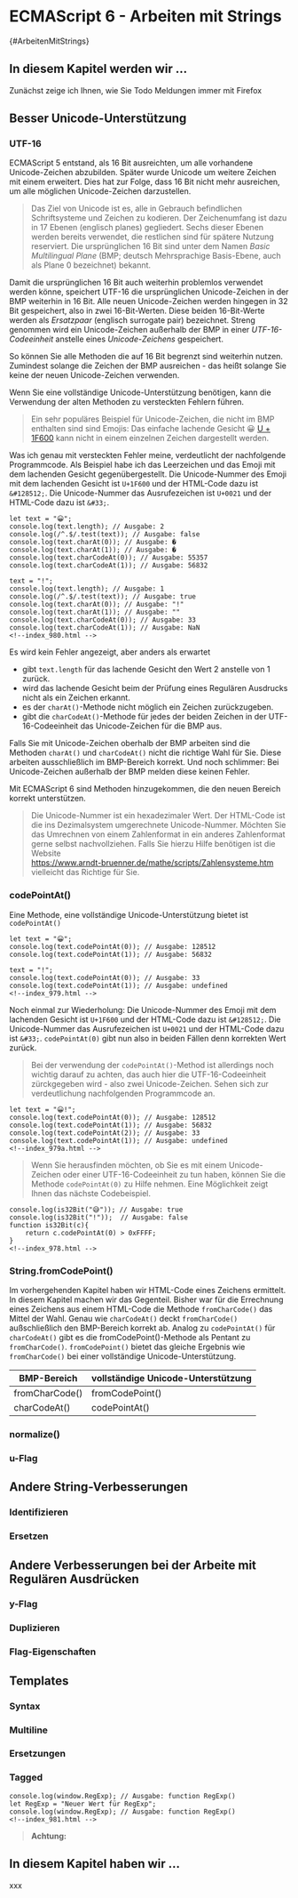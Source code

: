 # ECMAScript 6 - Arbeiten mit Strings
[](#){#ArbeitenMitStrings}


## In diesem Kapitel werden wir …
Zunächst zeige ich Ihnen, wie Sie 
Todo Meldungen immer mit Firefox




## Besser Unicode-Unterstützung

### UTF-16

ECMAScript 5 entstand, als 16 Bit ausreichten, um alle vorhandene Unicode-Zeichen 
abzubilden. Später wurde Unicode um weitere Zeichen mit einem erweitert. 
Dies hat zur Folge, 
dass 16 Bit nicht mehr ausreichen, um alle möglichen Unicode-Zeichen darzustellen.

> Das Ziel von Unicode ist es, alle in Gebrauch befindlichen Schriftsysteme 
und Zeichen zu kodieren. Der Zeichenumfang ist dazu 
in 17 Ebenen (englisch planes) gegliedert. 
Sechs dieser Ebenen werden bereits verwendet, die restlichen sind für spätere Nutzung reserviert. 
Die ursprünglichen 16 Bit sind unter dem Namen *Basic Multilingual Plane* 
(BMP; deutsch Mehrsprachige Basis-Ebene, auch als Plane 0 bezeichnet) bekannt.

Damit die ursprünglichen 16 Bit auch weiterhin problemlos 
verwendet werden könne, speichert UTF-16 die ursprünglichen Unicode-Zeichen in der BMP 
weiterhin in 16 Bit. 
Alle neuen Unicode-Zeichen werden hingegen in 32 Bit 
gespeichert, also in zwei 16-Bit-Werten. 
Diese beiden 16-Bit-Werte werden als *Ersatzpaar* (englisch surrogate pair) bezeichnet. 
Streng genommen wird ein Unicode-Zeichen außerhalb der BMP in einer 
*UTF-16-Codeeinheit* anstelle eines *Unicode-Zeichens* gespeichert.

So können Sie alle Methoden die auf 16 Bit begrenzt sind weiterhin 
nutzen. Zumindest solange die Zeichen der BMP ausreichen - das heißt solange 
Sie keine der neuen Unicode-Zeichen verwenden.

Wenn Sie eine vollständige Unicode-Unterstützung benötigen, kann die Verwendung 
der alten Methoden zu versteckten Fehlern führen.

> Ein sehr populäres Beispiel für Unicode-Zeichen, die nicht im BMP 
enthalten sind sind Emojis: Das einfache lachende Gesicht 😀 
[U + 1F600](https://unicode-table.com/de/#1F600)
kann nicht in einem einzelnen Zeichen dargestellt werden.

Was ich genau mit versteckten Fehler meine, verdeutlicht der nachfolgende 
Programmcode. Als Beispiel habe ich das Leerzeichen und das Emoji mit dem 
lachenden Gesicht gegenübergestellt. 
Die Unicode-Nummer des Emoji mit dem 
lachenden Gesicht ist `U+1F600` und der HTML-Code dazu 
ist `&#128512;`. 
Die Unicode-Nummer das Ausrufezeichen ist `U+0021` und der HTML-Code dazu 
ist `&#33;`.

``` 
let text = "😀";
console.log(text.length); // Ausgabe: 2
console.log(/^.$/.test(text)); // Ausgabe: false
console.log(text.charAt(0)); // Ausgabe: �
console.log(text.charAt(1)); // Ausgabe: �
console.log(text.charCodeAt(0)); // Ausgabe: 55357
console.log(text.charCodeAt(1)); // Ausgabe: 56832

text = "!";
console.log(text.length); // Ausgabe: 1
console.log(/^.$/.test(text)); // Ausgabe: true
console.log(text.charAt(0)); // Ausgabe: "!"
console.log(text.charAt(1)); // Ausgabe: ""
console.log(text.charCodeAt(0)); // Ausgabe: 33
console.log(text.charCodeAt(1)); // Ausgabe: NaN
<!--index_980.html -->
```

Es wird kein Fehler angezeigt, aber anders als erwartet  
- gibt `text.length` für das lachende Gesicht den Wert 2 anstelle von 1 zurück.
- wird das lachende Gesicht beim der Prüfung eines Regulären Ausdrucks nicht 
als ein Zeichen erkannt.
- es der `charAt()`-Methode nicht möglich ein Zeichen zurückzugeben.
- gibt die `charCodeAt()`-Methode für jedes der beiden Zeichen in der UTF-16-Codeeinheit 
das Unicode-Zeichen für die BMP aus. 

Falls Sie mit Unicode-Zeichen oberhalb der BMP arbeiten sind die Methoden 
`charAt()` und `charCodeAt()` nicht die richtige Wahl für Sie. Diese arbeiten 
ausschließlich im BMP-Bereich korrekt. Und noch schlimmer: Bei Unicode-Zeichen 
außerhalb der BMP melden diese keinen Fehler.  

Mit ECMAScript 6 sind 
Methoden hinzugekommen, die den neuen Bereich korrekt unterstützen. 

> Die Unicode-Nummer ist ein hexadezimaler Wert. Der HTML-Code ist die 
ins Dezimalsystem umgerechnete Unicode-Nummer.
Möchten Sie das Umrechnen von einem Zahlenformat in ein anderes Zahlenformat 
gerne selbst 
nachvollziehen. Falls Sie hierzu Hilfe benötigen ist die Website  
https://www.arndt-bruenner.de/mathe/scripts/Zahlensysteme.htm vielleicht das 
Richtige für Sie.

### codePointAt()

Eine Methode, eine vollständige Unicode-Unterstützung bietet ist `codePointAt()`

``` 
let text = "😀";
console.log(text.codePointAt(0)); // Ausgabe: 128512
console.log(text.codePointAt(1)); // Ausgabe: 56832

text = "!";
console.log(text.codePointAt(0)); // Ausgabe: 33
console.log(text.codePointAt(1)); // Ausgabe: undefined
<!--index_979.html -->
```

Noch einmal zur Wiederholung: Die Unicode-Nummer des Emoji mit dem 
lachenden Gesicht ist `U+1F600` und der HTML-Code dazu 
ist `&#128512;`. 
Die Unicode-Nummer das Ausrufezeichen ist `U+0021` und der HTML-Code dazu 
ist `&#33;`. `codePointAt(0)` gibt nun also in beiden Fällen denn korrekten Wert 
zurück.

> Bei der verwendung der `codePointAt()`-Method ist allerdings noch wichtig 
darauf zu achten, das auch hier die UTF-16-Codeeinheit zürckgegeben wird - also 
zwei Unicode-Zeichen. Sehen sich zur verdeutlichung nachfolgenden Programmcode an.

```
let text = "😀!";
console.log(text.codePointAt(0)); // Ausgabe: 128512
console.log(text.codePointAt(1)); // Ausgabe: 56832
console.log(text.codePointAt(2)); // Ausgabe: 33
console.log(text.codePointAt(1)); // Ausgabe: undefined
<!--index_979a.html -->
```

> Wenn Sie herausfinden möchten, ob Sie es mit einem Unicode-Zeichen oder einer 
UTF-16-Codeeinheit zu tun haben, können Sie die Methode `codePointAt(0)` zu Hilfe 
nehmen. Eine Möglichkeit zeigt Ihnen das nächste Codebeispiel.
```
console.log(is32Bit("😅")); // Ausgabe: true
console.log(is32Bit("!"));  // Ausgabe: false
function is32Bit(c){
    return c.codePointAt(0) > 0xFFFF;
}
<!--index_978.html -->
```

### String.fromCodePoint()

Im vorhergehenden Kapitel haben wir HTML-Code eines Zeichens ermittelt. In 
diesem Kapitel machen wir das Gegenteil. Bisher war für die Errechnung eines 
Zeichens aus einem HTML-Code die Methode 
`fromCharCode()` das Mittel der Wahl. Genau wie `charCodeAt()` deckt `fromCharCode()` 
außschließlich den BMP-Bereich korrekt ab. Analog zu `codePointAt()` 
für `charCodeAt()` gibt es die fromCodePoint()-Methode als Pentant zu 
`fromCharCode()`. `fromCodePoint()` bietet das gleiche Ergebnis 
wie `fromCharCode()` bei einer vollständige Unicode-Unterstützung.



| BMP-Bereich   | vollständige Unicode-Unterstützung |
| ------------- | ------------- |
| fromCharCode()| fromCodePoint() |
| charCodeAt()| codePointAt() |



### normalize()
### u-Flag
## Andere String-Verbesserungen
### Identifizieren
### Ersetzen
## Andere Verbesserungen bei der Arbeite mit Regulären Ausdrücken
### y-Flag
### Duplizieren
### Flag-Eigenschaften 
## Templates
### Syntax
### Multiline
### Ersetzungen
### Tagged




```
console.log(window.RegExp); // Ausgabe: function RegExp()
let RegExp = "Neuer Wert für RegExp";
console.log(window.RegExp); // Ausgabe: function RegExp()
<!--index_981.html -->
```

> **Achtung:**


## In diesem Kapitel haben wir ...

xxx

[^1]: https://de.wikipedia.org/w/index.php?title=Interpreter&oldid=182588640 (https://bit.ly/2GT9nQS)
